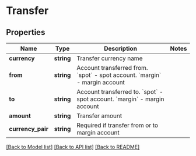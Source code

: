 # Transfer

## Properties
Name | Type | Description | Notes
------------ | ------------- | ------------- | -------------
**currency** | **string** | Transfer currency name | 
**from** | **string** | Account transferred from. &#x60;spot&#x60; - spot account. &#x60;margin&#x60; - margin account | 
**to** | **string** | Account transferred to. &#x60;spot&#x60; - spot account. &#x60;margin&#x60; - margin account | 
**amount** | **string** | Transfer amount | 
**currency_pair** | **string** | Required if transfer from or to margin account | 

[[Back to Model list]](../README.md#documentation-for-models) [[Back to API list]](../README.md#documentation-for-api-endpoints) [[Back to README]](../README.md)


